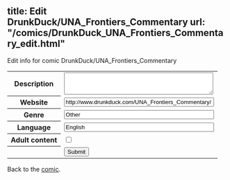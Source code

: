 title: Edit DrunkDuck/UNA_Frontiers_Commentary
url: "/comics/DrunkDuck_UNA_Frontiers_Commentary_edit.html"
---
Edit info for comic DrunkDuck/UNA_Frontiers_Commentary

<form name="comic" action="http://gaepostmail.appspot.com/comic/" method="post">
<table class="comicinfo">
<tr>
<th>Description</th><td><textarea name="description" cols="40" rows="3"></textarea></td>
</tr>
<tr>
<th>Website</th><td><input type="text" name="url" value="http://www.drunkduck.com/UNA_Frontiers_Commentary/" size="40"/></td>
</tr>
<tr>
<th>Genre</th><td><input type="text" name="genre" value="Other" size="40"/></td>
</tr>
<tr>
<th>Language</th><td><input type="text" name="language" value="English" size="40"/></td>
</tr>
<tr>
<th>Adult content</th><td><input type="checkbox" name="adult" value="adult" /></td>
</tr>
<tr>
<th></th><td>
<input type="hidden" name="comic" value="DrunkDuck_UNA_Frontiers_Commentary" />
<input type="submit" name="submit" value="Submit" />
</td>
</tr>
</table>
</form>

Back to the [comic](DrunkDuck_UNA_Frontiers_Commentary.html).
